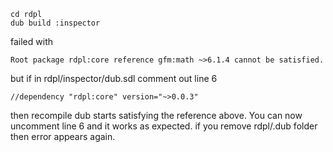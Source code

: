 ```
cd rdpl
dub build :inspector
```
failed with
```
Root package rdpl:core reference gfm:math ~>6.1.4 cannot be satisfied.
```
but if in rdpl/inspector/dub.sdl comment out line 6
```
//dependency "rdpl:core" version="~>0.0.3"
```
then recompile dub starts satisfying the reference above. You can now uncomment line 6 and it works as expected.
if you remove rdpl/.dub folder then error appears again.
